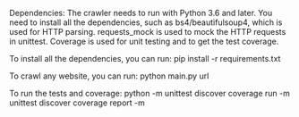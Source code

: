 Dependencies:
The crawler needs to run with Python 3.6 and later.
You need to install all the dependencies, such as bs4/beautifulsoup4, which is used for HTTP parsing.
requests_mock is used to mock the HTTP requests in unittest. 
Coverage is used for unit testing and to get the test coverage.

To install all the dependencies, you can run:
pip install -r requirements.txt

To crawl any website, you can run:
python main.py url

To run the tests and coverage:
python -m unittest discover
coverage run -m unittest discover
coverage report -m
